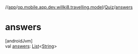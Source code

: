 //[app](../../../index.md)/[op.mobile.app.dev.willkj8.travelling.model](../index.md)/[Quiz](index.md)/[answers](answers.md)

# answers

[androidJvm]\
val [answers](answers.md): [List](https://kotlinlang.org/api/latest/jvm/stdlib/kotlin.collections/-list/index.html)&lt;[String](https://kotlinlang.org/api/latest/jvm/stdlib/kotlin/-string/index.html)&gt;
